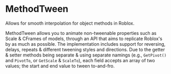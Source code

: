# MethodTween
Allows for smooth interpolation for object methods in Roblox.

MethodTween allows you to animate non-tweenable properties such as Scale & CFrames of models, through an API that aims to replicate Roblox's by as much as possible. The implementation includes support for reversing, delays, repeats & different tweening styles and directions.
Due to the getter & setter methods being separate & using separate namings (e.g., `GetPivot()` and `PivotTo`, or `GetScale` & `ScaleTo`), each field accepts an array of two values; the start and end value to tween to-and-fro.
